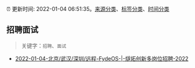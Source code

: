 :alarm_clock: 更新时间: 2022-01-04 06:51:35。[来源分类](../README.md)、[标签分类](../TAGS.md)、[时间分类](../TIMELINE.md)

## 招聘面试


> 关键字：`招聘`、`面试`



- [2022-01-04-北京/武汉/深圳/远程-FydeOS-|-燧炻创新多岗位招聘-2022](https://www.v2ex.com/t/826067) 